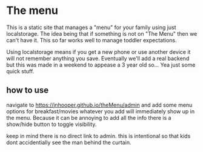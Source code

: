 # The menu
This is a static site that manages a "menu" for your family using just localstorage. The idea being that if something is not on "The Menu"
then we can't have it. This so far works well to manage toddler expectations. 

Using localstorage means if you get a new phone or use another device it will not remember anything you save.
Eventually we'll add a real backend but this was made in a weekend to appease a 3 year old so... Yea just some quick stuff. 

## how to use
navigate to https://jnhooper.github.io/theMenu/admin and add some menu options for breakfast/movies
whatever you add will immediately show up in the menu. Because it can be annoying to add all the info
there is a show/hide button to toggle visibility. 

keep in mind there is no direct link to admin. this is intentional so that kids dont accidentially see the man
behind the curtain.
